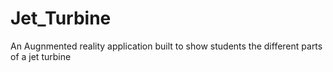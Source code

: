 # Jet_Turbine
 An Augnmented reality application built to show students the different parts of a jet turbine
